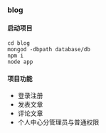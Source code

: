 ### blog


#### 启动项目
```
cd blog
mongod -dbpath database/db
npm i
node app
```
#### 项目功能

- 登录注册
- 发表文章
- 评论文章
- 个人中心分管理员与普通权限
